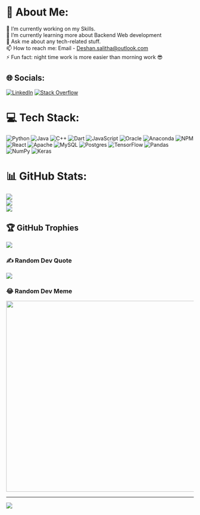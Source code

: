 <!-- - 👋 Hi, I’m @Deshan-salitha
- 👀 I’m interested in Coding, Robotics and Technical stuff  
- 🌱 I’m currently learning Programming.
- 📫 If any one need to reach me, you can contact me with my email.(Deshan.salitha@outlook.com)
 -->
 # 💫 About Me:
🔭 I’m currently working on my Skills.<br>🌱 I’m currently learning more about Backend Web development<br>💬 Ask me about any tech-related stuff.<br>📫 How to reach me: Email - Deshan.salitha@outlook.com<br>⚡ Fun fact: night time work is more easier than morning work 😎


## 🌐 Socials:
[![LinkedIn](https://img.shields.io/badge/LinkedIn-%230077B5.svg?logo=linkedin&logoColor=white)](https://linkedin.com/in/deshan-w-18582a136/) [![Stack Overflow](https://img.shields.io/badge/-Stackoverflow-FE7A16?logo=stack-overflow&logoColor=white)](https://stackoverflow.com/users/17729117) 

# 💻 Tech Stack:
![Python](https://img.shields.io/badge/python-3670A0?style=flat&logo=python&logoColor=ffdd54) ![Java](https://img.shields.io/badge/java-%23ED8B00.svg?style=flat&logo=java&logoColor=white) ![C++](https://img.shields.io/badge/c++-%2300599C.svg?style=flat&logo=c%2B%2B&logoColor=white) ![Dart](https://img.shields.io/badge/dart-%230175C2.svg?style=flat&logo=dart&logoColor=white) ![JavaScript](https://img.shields.io/badge/javascript-%23323330.svg?style=flat&logo=javascript&logoColor=%23F7DF1E) ![Oracle](https://img.shields.io/badge/Oracle-F80000?style=flat&logo=oracle&logoColor=white) ![Anaconda](https://img.shields.io/badge/Anaconda-%2344A833.svg?style=flat&logo=anaconda&logoColor=white) ![NPM](https://img.shields.io/badge/NPM-%23000000.svg?style=flat&logo=npm&logoColor=white) ![React](https://img.shields.io/badge/react-%2320232a.svg?style=flat&logo=react&logoColor=%2361DAFB) ![Apache](https://img.shields.io/badge/apache-%23D42029.svg?style=flat&logo=apache&logoColor=white) ![MySQL](https://img.shields.io/badge/mysql-%2300f.svg?style=flat&logo=mysql&logoColor=white) ![Postgres](https://img.shields.io/badge/postgres-%23316192.svg?style=flat&logo=postgresql&logoColor=white) ![TensorFlow](https://img.shields.io/badge/TensorFlow-%23FF6F00.svg?style=flat&logo=TensorFlow&logoColor=white) ![Pandas](https://img.shields.io/badge/pandas-%23150458.svg?style=flat&logo=pandas&logoColor=white) ![NumPy](https://img.shields.io/badge/numpy-%23013243.svg?style=flat&logo=numpy&logoColor=white) ![Keras](https://img.shields.io/badge/Keras-%23D00000.svg?style=flat&logo=Keras&logoColor=white)
# 📊 GitHub Stats:
![](https://github-readme-stats.vercel.app/api?username=deshan-salitha&theme=tokyonight&hide_border=false&include_all_commits=false&count_private=false)<br/>
![](https://github-readme-streak-stats.herokuapp.com/?user=deshan-salitha&theme=tokyonight&hide_border=false)<br/>
![](https://github-readme-stats.vercel.app/api/top-langs/?username=deshan-salitha&theme=tokyonight&hide_border=false&include_all_commits=false&count_private=false&layout=compact)

## 🏆 GitHub Trophies
![](https://github-profile-trophy.vercel.app/?username=deshan-salitha&theme=radical&no-frame=false&no-bg=false&margin-w=4)

### ✍️ Random Dev Quote
![](https://quotes-github-readme.vercel.app/api?type=horizontal&theme=radical)

### 😂 Random Dev Meme
<img src="https://random-memer.herokuapp.com/" width="512px"/>

---
[![](https://visitcount.itsvg.in/api?id=deshan-salitha&icon=2&color=0)](https://visitcount.itsvg.in)


<!---
Deshan-salitha/Deshan-salitha is a ✨ special ✨ repository because its `README.md` (this file) appears on your GitHub profile.
You can click the Preview link to take a look at your changes.
--->

